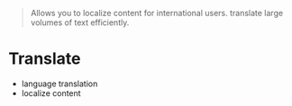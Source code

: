 > Allows you to localize content for international users.
> translate large volumes of text efficiently.


# Translate
- language translation
- localize content